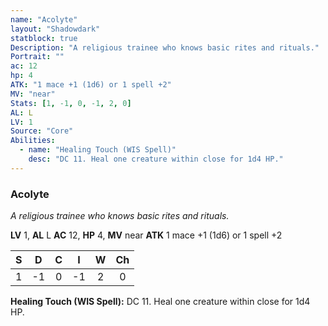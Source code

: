 ```yaml
---
name: "Acolyte"
layout: "Shadowdark"
statblock: true
Description: "A religious trainee who knows basic rites and rituals."
Portrait: ""
ac: 12
hp: 4
ATK: "1 mace +1 (1d6) or 1 spell +2"
MV: "near"
Stats: [1, -1, 0, -1, 2, 0]
AL: L
LV: 1
Source: "Core"
Abilities:
  - name: "Healing Touch (WIS Spell)"
    desc: "DC 11. Heal one creature within close for 1d4 HP."
---
```


### Acolyte

_A religious trainee who knows basic rites and rituals._

**LV** 1, **AL** L
**AC** 12, **HP** 4, **MV** near
**ATK** 1 mace +1 (1d6) or 1 spell +2

|  S  |  D  |  C  |  I  |  W  |  Ch  |
|:---:|:---:|:---:|:---:|:---:|:----:|
| 1 | -1 | 0 | -1 | 2 | 0 |

**Healing Touch (WIS Spell):** DC 11. Heal one creature within close for 1d4 HP.

